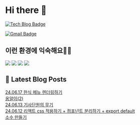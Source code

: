 # Hi there 👋

[![Tech Blog Badge](http://img.shields.io/badge/tistory-black?style=flat-square&logo=Tistory&link=https://codingpracticenote.tistory.com/)](https://codingpracticenote.tistory.com/)
	
[![Gmail Badge](https://img.shields.io/badge/Gmail-d14836?style=flat-square&logo=Gmail&logoColor=white&link=mailto:tkdrnr1215@gmail.com)](mailto:tkdrnr1215@gmail.com)

## 이런 환경에 익숙해요✍🏼

<img src="https://img.shields.io/badge/CSS3-1572B6?style=flat-square&logo=CSS3&logoColor=white"/> </t>
<img src="https://img.shields.io/badge/HTML5-E34F26?style=flat-square&logo=HTML5&logoColor=white"/> 
<img src="https://img.shields.io/badge/JavaScript-F7DF1E?style=flat-square&logo=JavaScript&logoColor=white"/>
<img src="https://img.shields.io/badge/TypeScript-3178C6?style=flat-square&logo=TypeScript&logoColor=white"/>

## 📕 Latest Blog Posts

<a href=https://codingpracticenote.tistory.com/232>24.06.17 한식 메뉴 렌더링하기</a></br><a href=https://codingpracticenote.tistory.com/231>옹알이(2)</a></br><a href=https://codingpracticenote.tistory.com/230>24.06.13 기사단원의 무기</a></br><a href=https://codingpracticenote.tistory.com/229>24.06.12 리액트 css 적용하기 + 컴포넌트 분리하기 + export default</a></br><a href=https://codingpracticenote.tistory.com/228>소수 만들기</a></br>